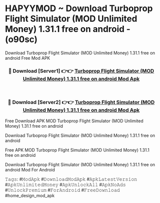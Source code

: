 # HAPYYMOD ~ Download Turboprop Flight Simulator (MOD Unlimited Money) 1.31.1 free on android - (o90sc)
Download Turboprop Flight Simulator (MOD Unlimited Money) 1.31.1 free on android Free Mod APK

<div align="center">
<h3>🔴 Download [Server1] 👉👉 <a href="https://apk-comot.site?title=Turboprop_Flight_Simulator_(MOD_Unlimited_Money)_1.31.1_free_on_android">Turboprop Flight Simulator (MOD Unlimited Money) 1.31.1 free on android Mod Apk</a></h3><br>

<h3>🔴 Download [Server2] 👉👉 <a href="https://apk-comot.site?title=Turboprop_Flight_Simulator_(MOD_Unlimited_Money)_1.31.1_free_on_android">Turboprop Flight Simulator (MOD Unlimited Money) 1.31.1 free on android Mod Apk</a></h3>
</div>


Free Download APK MOD Turboprop Flight Simulator (MOD Unlimited Money) 1.31.1 free on android

Download Turboprop Flight Simulator (MOD Unlimited Money) 1.31.1 free on android 

Free APK MOD Turboprop Flight Simulator (MOD Unlimited Money) 1.31.1 free on android 

Download Turboprop Flight Simulator (MOD Unlimited Money) 1.31.1 free on android Mod For Android

𝚃𝚊𝚐𝚜: #𝙼𝚘𝚍𝙰𝚙𝚔 #𝙳𝚘𝚠𝚗𝚕𝚘𝚊𝚍𝙼𝚘𝚍𝙰𝚙𝚔 #𝙰𝚙𝚔𝙻𝚊𝚝𝚎𝚜𝚝𝚅𝚎𝚛𝚜𝚒𝚘𝚗 #𝙰𝚙𝚔𝚄𝚗𝚕𝚒𝚖𝚒𝚝𝚎𝚍𝙼𝚘𝚗𝚎𝚢 #𝙰𝚙𝚔𝚄𝚗𝚕𝚘𝚌𝚔𝙰𝚕𝚕 #𝙰𝚙𝚔𝙽𝚘𝙰𝚍𝚜 #𝚄𝚗𝚕𝚘𝚌𝚔𝙿𝚛𝚎𝚖𝚒𝚞𝚖 #𝙵𝚘𝚛𝙰𝚗𝚍𝚛𝚘𝚒𝚍 #𝙵𝚛𝚎𝚎𝙳𝚘𝚠𝚗𝚕𝚘𝚊𝚍 #home_design_mod_apk